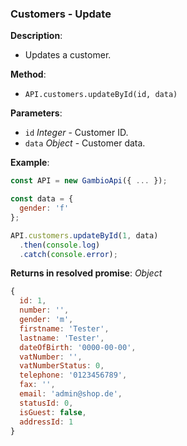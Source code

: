 ### Customers - Update

**Description**:
- Updates a customer.

**Method**:
- `API.customers.updateById(id, data)`

**Parameters**:
- `id` *Integer* - Customer ID.
- `data` *Object* - Customer data.

**Example**:
```js
const API = new GambioApi({ ... });

const data = {
  gender: 'f'
};

API.customers.updateById(1, data)
  .then(console.log)
  .catch(console.error);
```

**Returns in resolved promise**: *Object*
```js
{
  id: 1,
  number: '',
  gender: 'm',
  firstname: 'Tester',
  lastname: 'Tester',
  dateOfBirth: '0000-00-00',
  vatNumber: '',
  vatNumberStatus: 0,
  telephone: '0123456789',
  fax: '',
  email: 'admin@shop.de',
  statusId: 0,
  isGuest: false,
  addressId: 1
}

```
